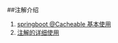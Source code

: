 ##注解介绍
1. [springboot @Cacheable 基本使用](https://www.cnblogs.com/lsys/p/11163613.html)  
2. [注解的详细使用](https://blog.csdn.net/dreamhai/article/details/80642010)

